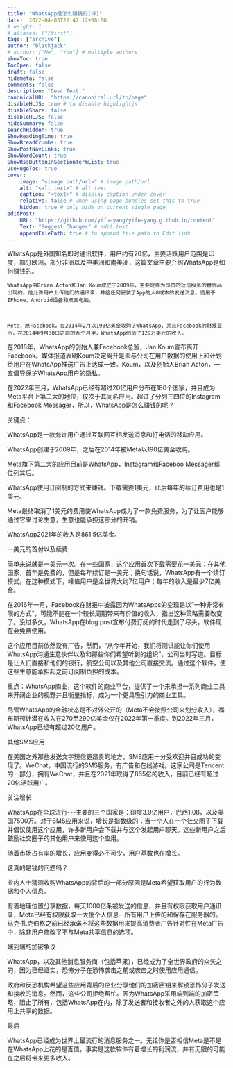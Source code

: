 ```yaml
---
title: "WhatsApp是怎么赚钱的(译)"
date:  2022-04-03T22:42:12+08:00
# weight: 1
# aliases: ["/first"]
tags: ["archive"]
author: "blackjack"
# author: ["Me", "You"] # multiple authors
showToc: true
TocOpen: false
draft: false
hidemeta: false
comments: false
description: "Desc Text."
canonicalURL: "https://canonical.url/to/page"
disableHLJS: true # to disable highlightjs
disableShare: false
disableHLJS: false
hideSummary: false
searchHidden: true
ShowReadingTime: true
ShowBreadCrumbs: true
ShowPostNavLinks: true
ShowWordCount: true
ShowRssButtonInSectionTermList: true
UseHugoToc: true
cover:
    image: "<image path/url>" # image path/url
    alt: "<alt text>" # alt text
    caption: "<text>" # display caption under cover
    relative: false # when using page bundles set this to true
    hidden: true # only hide on current single page
editPost:
    URL: "https://github.com/yifu-yang/yifu-yang.github.io/content"
    Text: "Suggest Changes" # edit text
    appendFilePath: true # to append file path to Edit link
---
```

WhatsApp是外国知名即时通讯软件，用户约有20亿，主要活跃用户范围是印度，部分欧洲，部分非洲以及中美洲和南美洲，这篇文章主要介绍WhatsApp是如何赚钱的。

    WhatsApp由Brian Acton和Jan Koum成立于2009年，主要是作为昂贵的短信服务的替代品出现的。他允许用户上传他们的通讯录，并给任何安装了App的人0成本的发送消息。适用于IPhone，Android设备和桌面电脑。



    Meta，原Facebook，在2014年2月以190亿美金收购了WhatsApp，并且Facebook的财报显示，在2014年9月30日之前的九个月里，WhatsApp创造了129万美元的收入。

    

在2018年，WhatsApp的创始人兼Facebook总监，Jan Koum宣布离开Facebook。媒体报道表明Koum决定离开是未与公司在用户数据的使用上和计划给用户在WhatsApp推送广告上达成一致。Koum，以及创始人Brian Acton，一直倡导保护WhatsApp用户的隐私。



在2022年三月，WhatsApp已经有超过20亿用户分布在180个国家，并且成为Meta平台上第二大的地位，仅次于其同名应用。超过了分列三四位的Instagram和Facebook Messager，所以，WhatsApp是怎么赚钱的呢？



关键点：

WhatsApp是一款允许用户通过互联网互相发送消息和打电话的移动应用。

WhatsApp创建于2009年，之后在2014年被Meta以190亿美金收购。

Meta旗下第二大的应用目前是WhatsApp，Instagram和Faceboo Messager都位列其后。

WhatsApp使用订阅制的方式来赚钱。下载需要1美元，此后每年的续订费用也是1美元。

Meta最终取消了1美元的费用使WhatsApp成为了一款免费服务，为了让客户能够通过它来讨论生意，生意也能承担这部分的开销。

WhatsApp2021年的收入是861.5亿美金。



一美元的首付以及续费

简单来说就是一美元一次。在一些国家，这个应用首次下载需要花一美元；在其他国家，首年是免费的，但是每年续订是一美元；换句话说，WhatsApp有一个续订模式。在这种模式下，峰值用户是全世界大约7亿用户；每年的收入是最少7亿美金。



在2016年一月，Facebook在财报中披露因为WhatsApps的变现是以”一种非常有限的方式“，可能不能在一个较长周期带来有价值的收入，指出这种策略需要改变了。没过多久，WhatsApp在blog.post宣布付费订阅的时代走到了尽头，软件现在会免费使用。



这个应用目前依然没有广告，然而，“从今年开始，我们将测试能让你们使用WhatsApp沟通生意伙伴以及和那些你们希望听到的组织”，公司当时写道。目标是让人们直接和他们的银行，航空公司以及其他公司直接交流。通过这个软件，使这些生意能承担起之前订阅制负担的成本。



重点：WhatsApp商业，这个软件的商业平台，提供了一个来承担一系列商业工具来开阔企业的视野并且衡量指标，成为一个更具吸引力的商业工具。



尽管WhatsApp的金融状态是不对外公开的（Meta不会按照公司来划分收入），福布斯预计潜在收入在270至290亿美金仅在2022年第一季度。到2022年三月，WhatsApp已经有超过20亿用户。



其他SMS应用

在美国之外那些发送文字短信更昂贵的地方，SMS应用十分受欢迎并且成功的变现了。WeChat，中国流行的SMS服务，有广告和在线游戏。这家公司是Tencent的一部分，拥有WeChat，并且在2021年取得了865亿的收入，目前已经有超过20亿活跃用户。



关注增长

WhatsApp在全球流行---主要的三个国家是：印度3.9亿用户，巴西1.08，以及美国7500万。对于SMS应用来说，增长是指数级的；当一个人在一个社交圈子下载并倡议使用这个应用，许多新用户会下载并与这个发起用户聊天。这些新用户之后鼓励社交圈子的其他用户来使用这个应用。



随着市场占有率的增长，应用变得必不可少，用户基数也在增长。



这真的是钱的问题吗？

业内人士猜测收购WhatsApp的背后的一部分原因是Meta希望获取用户的行为数据和个人信息。



有着地理位置分享数据，每天1000亿条被发送的信息，并且有权限获取用户通讯录，Meta已经有权限获取一大批个人信息--所有用户上传的和保存在服务器的。马克·扎克伯格之前已经承诺不将这些数据用来提高消费者广告针对性在Meta广告中，除非用户修改了不与Meta共享信息的选项。



端到端的加密争议

WhatsApp，以及其他消息服务商（包括苹果），已经成为了全世界政府的众矢之的，因为已经证实，恐怖分子在恐怖袭击之前或袭击之时使用应用通信。



政府和反恐机构希望这些应用背后的企业分享他们的加密密钥来解锁恐怖分子发送和接收的消息。然而，这些公司拒绝帮忙。因为WhatsApp采用端到端的加密策略，阻止了所有，包括WhatsApp在内，除了发送者和接收者之外的人获取这个应用上共享的数据。



最后

WhatsApp已经成为世界上最流行的消息服务之一。无论你是否相信Meta是不是在WhatsApp上花的是否值，事实是这款软件有着增长的利润流，并有无限的可能在之后将带来更多收入。